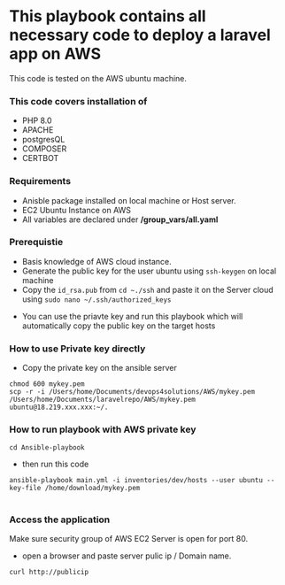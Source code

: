 # This playbook contains all necessary code to deploy a laravel app on AWS

This code is tested on the AWS ubuntu machine.

### This code covers installation of
+ PHP 8.0
+ APACHE
+ postgresQL
+ COMPOSER
+ CERTBOT

### Requirements
  - Anisble package installed on local machine or Host server.
  - EC2 Ubuntu Instance on AWS 
  - All variables are declared under **/group_vars/all.yaml**

### Prerequistie
  - Basis knowledge of AWS cloud instance. 
  - Generate the public key for the user ubuntu using `ssh-keygen` on local machine
  - Copy the `id_rsa.pub` from `cd ~./ssh` and paste it on the Server cloud using `sudo nano ~/.ssh/authorized_keys`
  + You can use the priavte key and run this playbook which will automatically copy the public key on the target hosts

### How to use Private key directly

- Copy the private key on the ansible server

```
chmod 600 mykey.pem
scp -r -i /Users/home/Documents/devops4solutions/AWS/mykey.pem /Users/home/Documents/laravelrepo/AWS/mykey.pem ubuntu@18.219.xxx.xxx:~/.

```
  
### How to run playbook with AWS private key

```
cd Ansible-playbook
```
+ then run this code 
```
ansible-playbook main.yml -i inventories/dev/hosts --user ubuntu --key-file /home/download/mykey.pem

```

#

### Access the application

Make sure security group of AWS EC2 Server is open for port 80.

+ open a browser and paste server pulic ip / Domain name.

```
curl http://publicip

```
